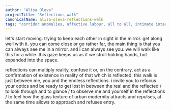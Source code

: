 ```yaml
---
author: "Alisa Oleva"
projectTitle: "Reflections walk"
canonicalName: alisa-oleva-reflections-walk
tags: "corridor anomalies, affective labour, all to all, intimate interfaces, dispersed collectivity, social choreography, practice of small movements, extensions, places of transparency, terror of relationship"
---
```

let's start moving. trying to keep each other in sight in the mirror. get along well with it. you can come close or go rather far, the main thing is that you can always see me in a mirror. and i can always see you. we will walk like this for a while. this gaze keeps us as if we stroll holding hands, but expanded into the space.

reflections can multiply reality, confuse it or, on the contrary, act as a confirmation of existence in reality of that which is reflected. this walk is just between me, you and the endless reflections. i invite you to refocus your optics and be ready to get lost in between the real and the reflected / to look through and to glance / to observe me and yourself in the reflections / to feel how the glass texture of urban modernity attracts and repulses, at the same time allows to approach and refuses entry.
